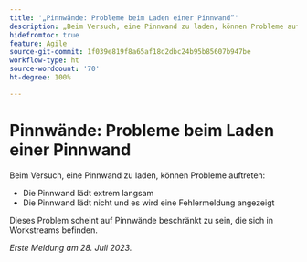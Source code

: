 ```yaml
---
title: '„Pinnwände: Probleme beim Laden einer Pinnwand“'
description: „Beim Versuch, eine Pinnwand zu laden, können Probleme auftreten.“
hidefromtoc: true
feature: Agile
source-git-commit: 1f039e819f8a65af18d2dbc24b95b85607b947be
workflow-type: ht
source-wordcount: '70'
ht-degree: 100%

---
```



# Pinnwände: Probleme beim Laden einer Pinnwand

Beim Versuch, eine Pinnwand zu laden, können Probleme auftreten:

* Die Pinnwand lädt extrem langsam
* Die Pinnwand lädt nicht und es wird eine Fehlermeldung angezeigt

Dieses Problem scheint auf Pinnwände beschränkt zu sein, die sich in Workstreams befinden.

_Erste Meldung am 28. Juli 2023._

